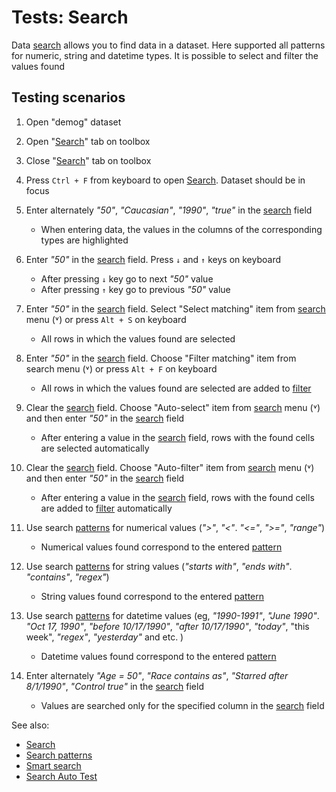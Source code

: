 <!-- TITLE: Tests: Search -->
<!-- SUBTITLE: -->

# Tests: Search

Data [search](data-search.md) allows you to find data in a dataset. 
Here supported all patterns for numeric, string and datetime types. It is possible to select and filter the values found


## Testing scenarios


1. Open "demog" dataset
  
1. Open "[Search](data-search.md)" tab on toolbox 

1. Close "[Search](data-search.md)" tab on toolbox 

1. Press ```Ctrl + F``` from keyboard to open [Search](data-search.md).
Dataset should be in focus
   
1. Enter alternately *"50"*, *"Caucasian"*, *"1990"*, *"true"* in the [search](data-search.md) field
   * When entering data, the values ​​in the columns of the corresponding types are highlighted

1. Enter *"50"* in the [search](data-search.md) field. Press ```↓``` and ```↑``` keys on keyboard
   * After pressing ```↓``` key go to next *"50"* value 
   * After pressing ```↑``` key go to previous *"50"* value 
   
1. Enter *"50"* in the [search](data-search.md) field. Select "Select matching" item from 
   [search](data-search.md) menu (˅) or press ```Alt + S``` on keyboard
   * All rows in which the values found are selected

1. Enter *"50"* in the [search](data-search.md) field. Choose "Filter matching" item from search 
   menu (˅) or press ```Alt + F``` on keyboard
   * All rows in which the values found are selected are added to [filter](../visualize/viewers/filters.md)

1. Clear the [search](../features/data-search) field. Choose "Auto-select" item from [search](data-search.md) 
   menu (˅) and then enter *"50"* in the [search](data-search.md) field
   * After entering a value in the [search](data-search.md) field, rows with the found cells are selected automatically

1. Clear the [search](data-search.md) field. Choose "Auto-filter" item from 
   [search](data-search.md) menu (˅) and then enter *"50"* in the [search](data-search.md) field
   * After entering a value in the [search](data-search.md) field, rows with the found cells are added to 
     [filter](../visualize/viewers/filters.md) automatically

1. Use search [patterns](data-search-patterns.md)  for numerical values (*">"*, *"<"*. *"<="*, *">="*, *"range"*)
   * Numerical values ​​found correspond to the entered [pattern](data-search-patterns.md)
   
1. Use search [patterns](data-search-patterns.md)  for string values (*"starts with"*, *"ends with"*. *"contains"*, *"regex"*)
   * String values ​​found correspond to the entered [pattern](data-search-patterns.md)
   
1. Use search [patterns](../features/data-search-patterns)  for datetime values (eg, *"1990-1991"*, 
   *"June 1990"*. *"Oct 17, 1990"*, *"before 10/17/1990"*, *"after 10/17/1990"*, *"today"*, "this week", *"regex"*, 
   *"yesterday"* and etc. )
    * Datetime values ​​found correspond to the entered [pattern](data-search-patterns.md)

1.  Enter alternately *"Age = 50"*, *"Race contains as"*, *"Starred after 8/1/1990"*, *"Control true"* in the [search](data-search.md) field
    * Values ​​are searched only for the specified column in the [search](data-search.md) field

See also:
  * [Search](data-search.md)
  * [Search patterns](data-search-patterns.md)
  * [Smart search](../overview/smart-search.md)
  * [Search Auto Test](../selenium/data-search-test.side)
